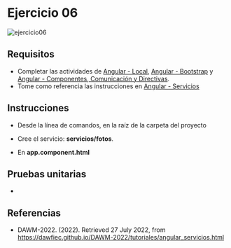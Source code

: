 # Ejercicio 06

![ejercicio06](imagenes/ejercicio06.png)


## Requisitos

* Completar las actividades de [Angular - Local](https://dawfiec.github.io/DAWM-2022/tutoriales/angular_local.html), [Angular - Bootstrap](https://dawfiec.github.io/DAWM-2022/tutoriales/angular_bootstrap.html) y [Angular - Componentes, Comunicación y Directivas](https://dawfiec.github.io/DAWM-2022/tutoriales/angular_bases.html).
* Tome como referencia las instrucciones en [Angular - Servicios](https://dawfiec.github.io/DAWM-2022/tutoriales/angular_servicios.html)

## Instrucciones

* Desde la línea de comandos, en la raíz de la carpeta del proyecto 
* Cree el servicio: **servicios/fotos**.


* En **app.component.html**


## Pruebas unitarias

* 

## Referencias 

* DAWM-2022. (2022). Retrieved 27 July 2022, from https://dawfiec.github.io/DAWM-2022/tutoriales/angular_servicios.html
